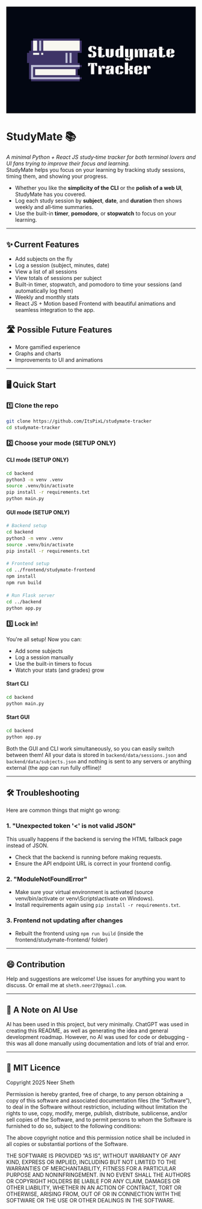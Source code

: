 ![StudyMate Logo](logo.png)

# StudyMate 📚

_A minimal Python + React JS study‑time tracker for both terminal lovers and UI fans trying to improve their focus and learning._  
StudyMate helps you focus on your learning by tracking study sessions, timing them, and showing your progress.

- Whether you like the **simplicity of the CLI** or the **polish of a web UI**, StudyMate has you covered.
- Log each study session by **subject**, **date**, and **duration** then shows weekly and all‑time summaries.
- Use the built-in **timer**, **pomodoro**, or **stopwatch** to focus on your learning.

---

## ✨ Current Features

- Add subjects on the fly
- Log a session (subject, minutes, date)
- View a list of all sessions
- View totals of sessions per subject
- Built-in timer, stopwatch, and pomodoro to time your sessions (and automatically log them)
- Weekly and monthly stats
- React JS + Motion based Frontend with beautiful animations and seamless integration to the app.

## 🛣️ Possible Future Features

- More gamified experience
- Graphs and charts
- Improvements to UI and animations

---

## 🖥️ Quick Start

### 1️⃣ Clone the repo

```bash
git clone https://github.com/ItsPixL/studymate-tracker
cd studymate-tracker
```

### 2️⃣ Choose your mode (SETUP ONLY)

#### CLI mode (SETUP ONLY)

```bash
cd backend
python3 -m venv .venv
source .venv/bin/activate
pip install -r requirements.txt
python main.py
```

#### GUI mode (SETUP ONLY)

```bash
# Backend setup
cd backend
python3 -m venv .venv
source .venv/bin/activate
pip install -r requirements.txt

# Frontend setup
cd ../frontend/studymate-frontend
npm install
npm run build

# Run Flask server
cd ../backend
python app.py
```

### 3️⃣ Lock in!

You're all setup! Now you can:

- Add some subjects
- Log a session manually
- Use the built-in timers to focus
- Watch your stats (and grades) grow

#### Start CLI

```bash
cd backend
python main.py
```

#### Start GUI

```bash
cd backend
python app.py
```

Both the GUI and CLI work simultaneously, so you can easily switch between them! All your data is stored in `backend/data/sessions.json` and `backend/data/subjects.json` and nothing is sent to any servers or anything external (the app can run fully offline)!

---

## 🛠️ Troubleshooting

Here are common things that might go wrong:

### 1. "Unexpected token '<' is not valid JSON"

This usually happens if the backend is serving the HTML fallback page instead of JSON.

- Check that the backend is running before making requests.
- Ensure the API endpoint URL is correct in your frontend config.

### 2. "ModuleNotFoundError"

- Make sure your virtual environment is activated (source venv/bin/activate or venv\Scripts\activate on Windows).
- Install requirements again using `pip install -r requirements.txt`.

### 3. Frontend not updating after changes

- Rebuilt the frontend using `npm run build` (inside the frontend/studymate-frontend/ folder)

---

## 😄 Contribution

Help and suggestions are welcome! Use issues for anything you want to discuss. Or email me at `sheth.neer27@gmail.com`.

---

## 🤖 A Note on AI Use

AI has been used in this project, but very minimally. ChatGPT was used in creating this README, as well as generating the idea and general development roadmap. However, no AI was used for code or debugging - this was all done manually using documentation and lots of trial and error.

---

## 📃 MIT Licence

Copyright 2025 Neer Sheth

Permission is hereby granted, free of charge, to any person obtaining a copy of this software and associated documentation files (the “Software”), to deal in the Software without restriction, including without limitation the rights to use, copy, modify, merge, publish, distribute, sublicense, and/or sell copies of the Software, and to permit persons to whom the Software is furnished to do so, subject to the following conditions:

The above copyright notice and this permission notice shall be included in all copies or substantial portions of the Software.

THE SOFTWARE IS PROVIDED “AS IS”, WITHOUT WARRANTY OF ANY KIND, EXPRESS OR IMPLIED, INCLUDING BUT NOT LIMITED TO THE WARRANTIES OF MERCHANTABILITY, FITNESS FOR A PARTICULAR PURPOSE AND NONINFRINGEMENT. IN NO EVENT SHALL THE AUTHORS OR COPYRIGHT HOLDERS BE LIABLE FOR ANY CLAIM, DAMAGES OR OTHER LIABILITY, WHETHER IN AN ACTION OF CONTRACT, TORT OR OTHERWISE, ARISING FROM, OUT OF OR IN CONNECTION WITH THE SOFTWARE OR THE USE OR OTHER DEALINGS IN THE SOFTWARE.
